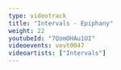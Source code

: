 ```yaml
---
type: videotrack
title: "Intervals - Epiphany"
weight: 22
youtubeId: "7QomOHAu1UI"
videoevents: vevt0047
videoartists: ["Intervals"]
---
```

